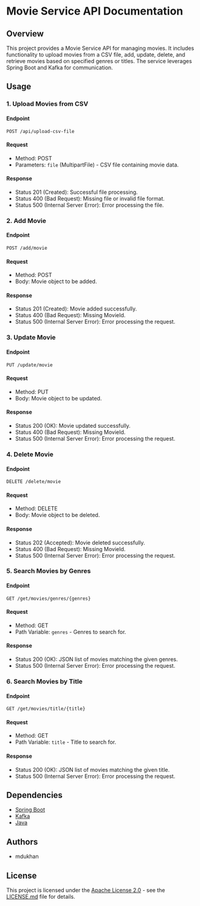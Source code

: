 # Movie Service API Documentation

## Overview

This project provides a Movie Service API for managing movies. It includes functionality to upload movies from a CSV file, add, update, delete, and retrieve movies based on specified genres or titles. The service leverages Spring Boot and Kafka for communication.

## Usage

### 1. Upload Movies from CSV

#### Endpoint
`POST /api/upload-csv-file`

#### Request
- Method: POST
- Parameters: `file` (MultipartFile) - CSV file containing movie data.

#### Response
- Status 201 (Created): Successful file processing.
- Status 400 (Bad Request): Missing file or invalid file format.
- Status 500 (Internal Server Error): Error processing the file.

### 2. Add Movie

#### Endpoint
`POST /add/movie`

#### Request
- Method: POST
- Body: Movie object to be added.
  
#### Response
- Status 201 (Created): Movie added successfully.
- Status 400 (Bad Request): Missing MovieId.
- Status 500 (Internal Server Error): Error processing the request.

### 3. Update Movie

#### Endpoint
`PUT /update/movie`

#### Request
- Method: PUT
- Body: Movie object to be updated.
  
#### Response
- Status 200 (OK): Movie updated successfully.
- Status 400 (Bad Request): Missing MovieId.
- Status 500 (Internal Server Error): Error processing the request.

### 4. Delete Movie

#### Endpoint
`DELETE /delete/movie`

#### Request
- Method: DELETE
- Body: Movie object to be deleted.
  
#### Response
- Status 202 (Accepted): Movie deleted successfully.
- Status 400 (Bad Request): Missing MovieId.
- Status 500 (Internal Server Error): Error processing the request.

### 5. Search Movies by Genres

#### Endpoint
`GET /get/movies/genres/{genres}`

#### Request
- Method: GET
- Path Variable: `genres` - Genres to search for.

#### Response
- Status 200 (OK): JSON list of movies matching the given genres.
- Status 500 (Internal Server Error): Error processing the request.

### 6. Search Movies by Title

#### Endpoint
`GET /get/movies/title/{title}`

#### Request
- Method: GET
- Path Variable: `title` - Title to search for.

#### Response
- Status 200 (OK): JSON list of movies matching the given title.
- Status 500 (Internal Server Error): Error processing the request.

## Dependencies

- [Spring Boot](https://spring.io/projects/spring-boot)
- [Kafka](https://kafka.apache.org/)
- [Java](https://www.java.com/)

## Authors

- mdukhan

## License

This project is licensed under the [Apache License 2.0](https://www.apache.org/licenses/LICENSE-2.0) - see the [LICENSE.md](LICENSE.md) file for details.
